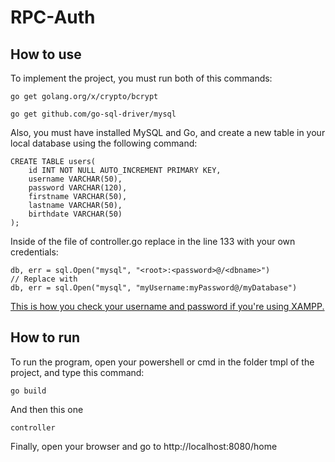 # RPC-Auth

## How to use

To implement the project, you must run both of this commands:

```
go get golang.org/x/crypto/bcrypt

go get github.com/go-sql-driver/mysql
```

Also, you must have installed MySQL and Go, and create a new table in your local database using the following command:

```
CREATE TABLE users(
    id INT NOT NULL AUTO_INCREMENT PRIMARY KEY,
    username VARCHAR(50),
    password VARCHAR(120),
    firstname VARCHAR(50),
    lastname VARCHAR(50),
    birthdate VARCHAR(50)
);
```

Inside of the file of controller.go replace in the line 133 with your own credentials:

```
db, err = sql.Open("mysql", "<root>:<password>@/<dbname>")
// Replace with 
db, err = sql.Open("mysql", "myUsername:myPassword@/myDatabase")
```

[This is how you check your username and password if you're using XAMPP.](https://www.javierrguez.com/recuperar-contrasena-de-phpmyadmin-con-xampp/)


## How to run

To run the program, open your powershell or cmd in the folder tmpl of the project, and type this command:

```
go build
```

And then this one

```
controller
```

Finally, open your browser and go to http://localhost:8080/home

